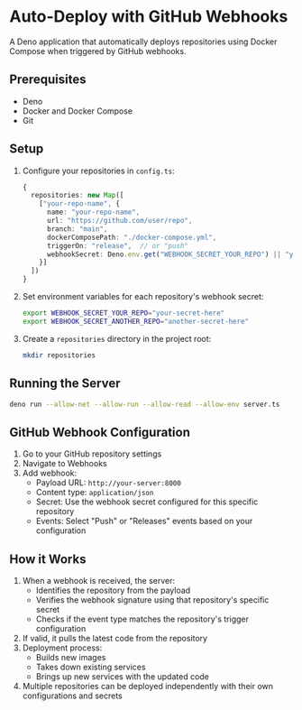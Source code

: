 # Auto-Deploy with GitHub Webhooks

A Deno application that automatically deploys repositories using Docker Compose when triggered by GitHub webhooks.

## Prerequisites

- Deno
- Docker and Docker Compose
- Git

## Setup

1. Configure your repositories in `config.ts`:
   ```typescript
   {
     repositories: new Map([
       ["your-repo-name", {
         name: "your-repo-name",
         url: "https://github.com/user/repo",
         branch: "main",
         dockerComposePath: "./docker-compose.yml",
         triggerOn: "release",  // or "push"
         webhookSecret: Deno.env.get("WEBHOOK_SECRET_YOUR_REPO") || "your-secret"
       }]
     ])
   }
   ```

2. Set environment variables for each repository's webhook secret:
   ```bash
   export WEBHOOK_SECRET_YOUR_REPO="your-secret-here"
   export WEBHOOK_SECRET_ANOTHER_REPO="another-secret-here"
   ```

3. Create a `repositories` directory in the project root:
   ```bash
   mkdir repositories
   ```

## Running the Server

```bash
deno run --allow-net --allow-run --allow-read --allow-env server.ts
```

## GitHub Webhook Configuration

1. Go to your GitHub repository settings
2. Navigate to Webhooks
3. Add webhook:
   - Payload URL: `http://your-server:8000`
   - Content type: `application/json`
   - Secret: Use the webhook secret configured for this specific repository
   - Events: Select "Push" or "Releases" events based on your configuration

## How it Works

1. When a webhook is received, the server:
   - Identifies the repository from the payload
   - Verifies the webhook signature using that repository's specific secret
   - Checks if the event type matches the repository's trigger configuration
2. If valid, it pulls the latest code from the repository
3. Deployment process:
   - Builds new images
   - Takes down existing services
   - Brings up new services with the updated code
4. Multiple repositories can be deployed independently with their own configurations and secrets